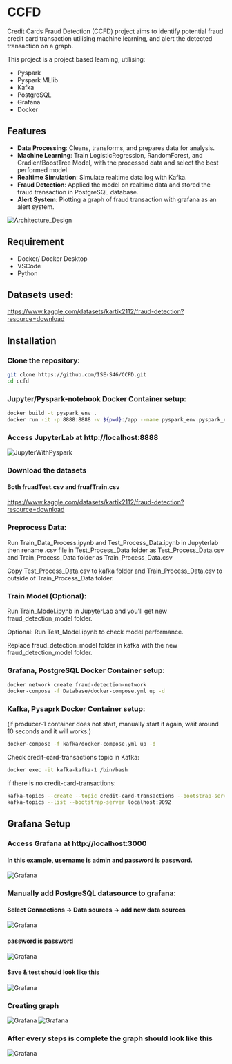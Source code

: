 # CCFD
Credit Cards Fraud Detection (CCFD) project aims to identify potential fraud credit card transaction utilising machine learning, and alert the detected transaction on a graph.

This project is a project based learning, utilising: 
- Pyspark
- Pyspark MLlib
- Kafka
- PostgreSQL
- Grafana
- Docker

## Features
- **Data Processing**: Cleans, transforms, and prepares data for analysis.
- **Machine Learning**: Train LogisticRegression, RandomForest, and GradientBoostTree Model, with the processed data and select the best performed model.
- **Realtime Simulation**: Simulate realtime data log with Kafka.
- **Fraud Detection**: Applied the model on realtime data and stored the fraud transaction in PostgreSQL database.
- **Alert System**: Plotting a graph of fraud transaction with grafana as an alert system.

![Architecture_Design](ReadmeImg/ArchitectureDesign.png)

## Requirement
- Docker/ Docker Desktop
- VSCode
- Python

## Datasets used:
https://www.kaggle.com/datasets/kartik2112/fraud-detection?resource=download

## Installation

### Clone the repository:
```bash
git clone https://github.com/ISE-S46/CCFD.git
cd ccfd
```

### Jupyter/Pyspark-notebook Docker Container setup:
```bash
docker build -t pyspark_env .
docker run -it -p 8888:8888 -v ${pwd}:/app --name pyspark_env pyspark_env
```
### Access JupyterLab at http://localhost:8888 
![JupyterWithPyspark](ReadmeImg/Jupyter.png)

### Download the datasets
#### Both fruadTest.csv and fruafTrain.csv
https://www.kaggle.com/datasets/kartik2112/fraud-detection?resource=download

### Preprocess Data:
Run Train_Data_Process.ipynb and Test_Process_Data.ipynb in Jupyterlab then rename .csv file in Test_Process_Data folder as Test_Process_Data.csv and Train_Process_Data folder as Train_Process_Data.csv

Copy Test_Process_Data.csv to kafka folder and Train_Process_Data.csv to outside of Train_Process_Data folder.

### Train Model (Optional):
Run Train_Model.ipynb in JupyterLab and you'll get new fraud_detection_model folder.

Optional: Run Test_Model.ipynb to check model performance.


Replace fraud_detection_model folder in kafka with the new fraud_detection_model folder.

### Grafana, PostgreSQL Docker Container setup:
```bash
docker network create fraud-detection-network
docker-compose -f Database/docker-compose.yml up -d
```

### Kafka, Pysaprk Docker Container setup: 
(if producer-1 container does not start, manually start it again, wait around 10 seconds and it will works.)
```bash
docker-compose -f kafka/docker-compose.yml up -d
```

Check credit-card-transactions topic in Kafka:
```bash
docker exec -it kafka-kafka-1 /bin/bash
```
if there is no credit-card-transactions:
```bash
kafka-topics --create --topic credit-card-transactions --bootstrap-server localhost:9092 --partitions 1 --replication-factor 1
kafka-topics --list --bootstrap-server localhost:9092
```
## Grafana Setup

### Access Grafana at http://localhost:3000
#### In this example, username is admin and password is password.
![Grafana](ReadmeImg/Grafana.png)
### Manually add PostgreSQL datasource to grafana:
#### Select Connections -> Data sources -> add new data sources
![Grafana](ReadmeImg/Datasource1.png)
#### password is password
![Grafana](ReadmeImg/Datasource2.png)
#### Save & test should look like this
![Grafana](ReadmeImg/Datasource3.png)

### Creating graph
![Grafana](ReadmeImg/Graph1.png)
![Grafana](ReadmeImg/Graph2.png)

### After every steps is complete the graph should look like this
![Grafana](ReadmeImg/Graph3.png)

